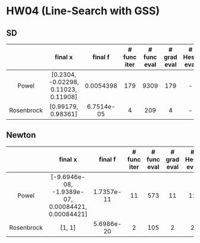 # HW04 (Line-Search with GSS)  
  
  
## SD  
  
|   | final x  | final f | # func iter | # func eval | # grad eval | # Hess eval  |
|:---:|:---:|:---:|:---:|:---:|:---:|:---:|
| Powel | [0.2304, -0.02298, 0.11023, 0.11908] | 0.0054398 | 179 | 9309 | 179 | - |
| Rosenbrock | [0.99179, 0.98361] | 6.7514e-05 | 4 | 209 | 4 | - |
  
## Newton  
  
|   | final x  | final f | # func iter | # func eval | # grad eval | # Hess eval  |
|:---:|:---:|:---:|:---:|:---:|:---:|:---:|
| Powel | [-9.6946e-08, -1.9389e-07, 0.00084421, 0.00084421] | 1.7357e-11 | 11 | 573 | 11 | 11 |
| Rosenbrock | [1, 1] |5.6986e-20 | 2 | 105 | 2 | 2 |
